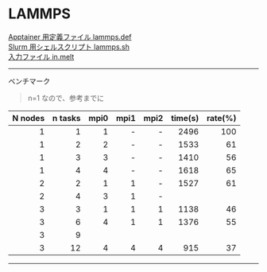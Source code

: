# LAMMPS

[Apptainer 用定義ファイル lammps.def](lammps.def)<br>
[Slurm 用シェルスクリプト lammps.sh](lammps.sh)<br>
[入力ファイル in.melt](in.melt)<br>

---
ベンチマーク
> n=1 なので、参考までに

|N nodes|n tasks|mpi0|mpi1|mpi2|time(s)|rate(%)|
|--:|--:|--:|--:|--:|--:|--:|
|1|1|1|-|-|2496|100|
|1|2|2|-|-|1533|61|
|1|3|3|-|-|1410|56|
|1|4|4|-|-|1618|65|
|2|2|1|1|-|1527|61|
|2|4|3|1|-|||
|3|3|1|1|1|1138|46|
|3|6|4|1|1|1376|55|
|3|9||||||
|3|12|4|4|4|915|37|
---
